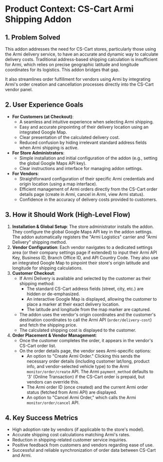 # Product Context: CS-Cart Armi Shipping Addon

## 1. Problem Solved
This addon addresses the need for CS-Cart stores, particularly those using the Armi delivery service, to have an accurate and dynamic way to calculate delivery costs. Traditional address-based shipping calculation is insufficient for Armi, which relies on precise geographic latitude and longitude coordinates for its logistics. This addon bridges that gap.

It also streamlines order fulfillment for vendors using Armi by integrating Armi's order creation and cancellation processes directly into the CS-Cart vendor panel.

## 2. User Experience Goals
*   **For Customers (at Checkout)**:
    *   A seamless and intuitive experience when selecting Armi shipping.
    *   Easy and accurate pinpointing of their delivery location using an integrated Google Map.
    *   Clear presentation of the calculated delivery cost.
    *   Reduced confusion by hiding irrelevant standard address fields when Armi shipping is active.
*   **For Store Administrators**:
    *   Simple installation and initial configuration of the addon (e.g., setting the global Google Maps API key).
    *   Clear instructions and interface for managing addon settings.
*   **For Vendors**:
    *   Straightforward configuration of their specific Armi credentials and origin location (using a map interface).
    *   Efficient management of Armi orders directly from the CS-Cart order details page (create in Armi, cancel in Armi, view Armi status).
    *   Confidence in the accuracy of delivery costs provided to customers.

## 3. How it Should Work (High-Level Flow)
1.  **Installation & Global Setup**: The store administrator installs the addon. They configure the global Google Maps API key in the addon settings. The addon automatically registers the "Armi Logistics" carrier and "Armi Delivery" shipping method.
2.  **Vendor Configuration**: Each vendor navigates to a dedicated settings area (or their company settings page if extended) to input their Armi API Key, Business ID, Branch Office ID, and API Country Code. They also use an integrated Google Map to pinpoint their store's origin latitude and longitude for shipping calculations.
3.  **Customer Checkout**:
    *   If Armi Delivery is available and selected by the customer as their shipping method:
        *   The standard CS-Cart address fields (street, city, etc.) are hidden or de-emphasized.
        *   An interactive Google Map is displayed, allowing the customer to place a marker at their exact delivery location.
        *   The latitude and longitude from the map marker are captured.
    *   The addon uses the vendor's origin coordinates and the customer's destination coordinates to call the Armi API (`order/delivery-cost`) and fetch the shipping price.
    *   The calculated shipping cost is displayed to the customer.
4.  **Order Placement & Vendor Management**:
    *   Once the customer completes the order, it appears in the vendor's CS-Cart order list.
    *   On the order details page, the vendor sees Armi-specific options:
        *   An option to "Create Armi Order." Clicking this sends the necessary order details (including customer lat/long, product info, and vendor-selected vehicle type) to the Armi `monitor/order/create` API. The Armi `payment_method` defaults to '3' (Online Transaction) if the CS-Cart order is prepaid, but vendors can override this.
        *   The Armi order ID (once created) and the current Armi order status (fetched from Armi API) are displayed.
        *   An option to "Cancel Armi Order," which calls the Armi `monitor/order/cancel` API.

## 4. Key Success Metrics
*   High adoption rate by vendors (if applicable to the store's model).
*   Accurate shipping cost calculations matching Armi's rates.
*   Reduction in shipping-related customer service inquiries.
*   Positive feedback from customers and vendors regarding ease of use.
*   Successful and reliable synchronization of order data between CS-Cart and Armi.
